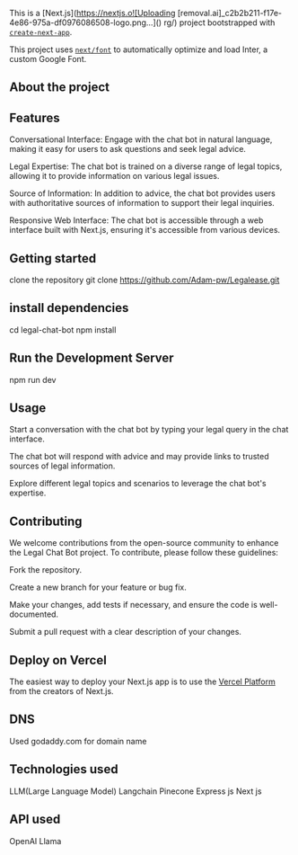 

This is a [Next.js](https://nextjs.o![Uploading [removal.ai]_c2b2b211-f17e-4e86-975a-df0976086508-logo.png…]()
rg/) project bootstrapped with [`create-next-app`](https://github.com/vercel/next.js/tree/canary/packages/create-next-app).

This project uses [`next/font`](https://nextjs.org/docs/basic-features/font-optimization) to automatically optimize and load Inter, a custom Google Font.


## About the project

## Features

Conversational Interface: Engage with the chat bot in natural language, making it easy for users to ask questions and seek legal advice.

Legal Expertise: The chat bot is trained on a diverse range of legal topics, allowing it to provide information on various legal issues.

Source of Information: In addition to advice, the chat bot provides users with authoritative sources of information to support their legal inquiries.

Responsive Web Interface: The chat bot is accessible through a web interface built with Next.js, ensuring it's accessible from various devices.


## Getting started
clone the repository 
git clone https://github.com/Adam-pw/Legalease.git

## install dependencies
cd legal-chat-bot
npm install
 ## Run the Development Server
npm run dev

## Usage
Start a conversation with the chat bot by typing your legal query in the chat interface.

The chat bot will respond with advice and may provide links to trusted sources of legal information.

Explore different legal topics and scenarios to leverage the chat bot's expertise.

## Contributing 

We welcome contributions from the open-source community to enhance the Legal Chat Bot project. To contribute, please follow these guidelines:

Fork the repository.

Create a new branch for your feature or bug fix.

Make your changes, add tests if necessary, and ensure the code is well-documented.

Submit a pull request with a clear description of your changes.


## Deploy on Vercel 

The easiest way to deploy your Next.js app is to use the [Vercel Platform](https://vercel.com/new?utm_medium=default-template&filter=next.js&utm_source=create-next-app&utm_campaign=create-next-app-readme) from the creators of Next.js.

## DNS
Used godaddy.com for domain name 

## Technologies used 
LLM(Large Language Model)
Langchain
Pinecone
Express js
Next js

## API used
OpenAI
Llama




